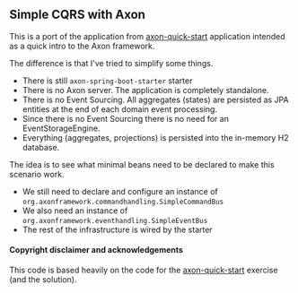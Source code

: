 Simple CQRS with Axon
---

This is a port of the application from [axon-quick-start](https://github.com/AxonIQ/axon-quick-start) application
intended as a quick intro to the Axon framework.

The difference is that I've tried to simplify some things.

- There is still `axon-spring-boot-starter` starter
- There is no Axon server. The application is completely standalone.
- There is no Event Sourcing. All aggregates (states) are persisted as JPA entities at the end of each domain event processing.
- Since there is no Event Sourcing there is no need for an EventStorageEngine.
- Everything (aggregates, projections) is persisted into the in-memory H2 database.

The idea is to see what minimal beans need to be declared to make this scenario work.

- We still need to declare and configure an instance of `org.axonframework.commandhandling.SimpleCommandBus`
- We also need an instance of `org.axonframework.eventhandling.SimpleEventBus`
- The rest of the infrastructure is wired by the starter

#### Copyright disclaimer and acknowledgements

This code is based heavily on the code for the [axon-quick-start](https://github.com/AxonIQ/axon-quick-start)
exercise (and the solution).
